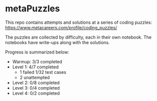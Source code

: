 # metaPuzzles

This repo contains attempts and solutions at a series of coding puzzles: https://www.metacareers.com/profile/coding_puzzles/

The puzzles are collected by difficulty, each in their own notebook. The notebooks have write-ups along with the solutions.

Progress is summarized below:
* Warmup: 3/3 completed
* Level 1: 4/7 completed
  * 1 failed 1/32 test cases
  * 2 unattempted
* Level 2: 0/8 completed
* Level 3: 0/4 completed
* Level 4: 0/2 completed
